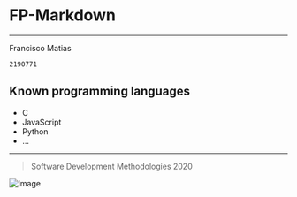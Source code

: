 # FP-Markdown
***
Francisco Matias

`2190771`

## Known programming languages

- C
- JavaScript
- Python
- ...
***
>Software Development Methodologies 2020

![Image][1]

[1]: https://upload.wikimedia.org/wikipedia/commons/9/9a/Log%C3%B3tipo_Polit%C3%A9cnico_Leiria_01.png